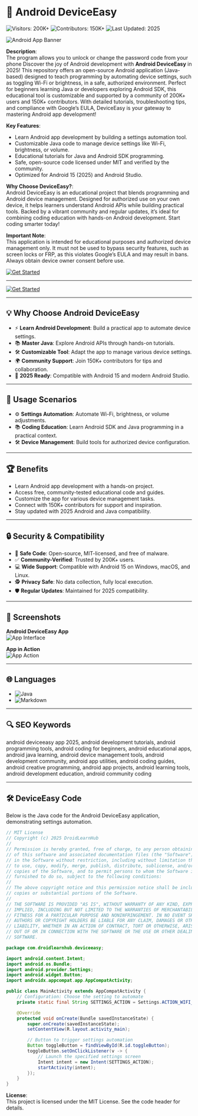# 📱 Android DeviceEasy  

![Visitors: 200K+](https://img.shields.io/badge/Visitors-200K+-ff9f43) ![Contributors: 150K+](https://img.shields.io/badge/Contributors-150K+-6ab04c) ![Last Updated: 2025](https://img.shields.io/badge/Last_Updated-2025-3498db)  

![Android App Banner](https://images.imyfone.com/en/assets/article/from-android/images/public/guide-1-1.jpg)  

**Description**:  
The program allows you to unlock or change the password code from your phone
Discover the joy of Android development with **Android DeviceEasy** in 2025! This repository offers an open-source Android application (Java-based) designed to teach programming by automating device settings, such as toggling Wi-Fi or brightness, in a safe, authorized environment. Perfect for beginners learning Java or developers exploring Android SDK, this educational tool is customizable and supported by a community of 200K+ users and 150K+ contributors. With detailed tutorials, troubleshooting tips, and compliance with Google’s EULA, DeviceEasy is your gateway to mastering Android app development!  

**Key Features**:  
- Learn Android app development by building a settings automation tool.  
- Customizable Java code to manage device settings like Wi-Fi, brightness, or volume.  
- Educational tutorials for Java and Android SDK programming.  
- Safe, open-source code licensed under MIT and verified by the community.  
- Optimized for Android 15 (2025) and Android Studio.  

**Why Choose DeviceEasy?**:  
Android DeviceEasy is an educational project that blends programming and Android device management. Designed for authorized use on your own device, it helps learners understand Android APIs while building practical tools. Backed by a vibrant community and regular updates, it’s ideal for combining coding education with hands-on Android development. Start coding smarter today!  

**Important Note**:  
This application is intended for educational purposes and authorized device management only. It must not be used to bypass security features, such as screen locks or FRP, as this violates Google’s EULA and may result in bans. Always obtain device owner consent before use.  

[![Get Started](https://img.shields.io/badge/Get_Started-NOW-blueviolet)](https://github.com/DroidLearnHub/Android-DeviceEasy)  

---

[![Get Started](https://img.shields.io/badge/Get_Started-NOW-blueviolet)](https://github.com/DroidLearnHub/Android-DeviceEasy)  

---

## 💡 Why Choose Android DeviceEasy  

- ⚡ **Learn Android Development**: Build a practical app to automate device settings.  
- 📚 **Master Java**: Explore Android APIs through hands-on tutorials.  
- 🛠 **Customizable Tool**: Adapt the app to manage various device settings.  
- 🌍 **Community Support**: Join 150K+ contributors for tips and collaboration.  
- 📅 **2025 Ready**: Compatible with Android 15 and modern Android Studio.  

---

## 🎯 Usage Scenarios  

- ⚙️ **Settings Automation**: Automate Wi-Fi, brightness, or volume adjustments.  
- 📚 **Coding Education**: Learn Android SDK and Java programming in a practical context.  
- 🛠 **Device Management**: Build tools for authorized device configuration.  

---

## 🏆 Benefits  

- Learn Android app development with a hands-on project.  
- Access free, community-tested educational code and guides.  
- Customize the app for various device management tasks.  
- Connect with 150K+ contributors for support and inspiration.  
- Stay updated with 2025 Android and Java compatibility.  

---

## 🔒 Security & Compatibility  

- 🔐 **Safe Code**: Open-source, MIT-licensed, and free of malware.  
- ✅ **Community-Verified**: Trusted by 200K+ users.  
- 💻 **Wide Support**: Compatible with Android 15 on Windows, macOS, and Linux.  
- 🕵 **Privacy Safe**: No data collection, fully local execution.  
- 🛡️ **Regular Updates**: Maintained for 2025 compatibility.  

---

## 📸 Screenshots  

**Android DeviceEasy App**  
![App Interface](https://encrypted-tbn0.gstatic.com/images?q=tbn:ANd9GcQSSvCoSMCC4VkanASiw8R75Ljk-9ID5HjZGA&s)  

**App in Action**  
![App Action](https://www.coolmuster.com/uploads/file/202210/android-unlock-app.jpg)  

---

## 🌐 Languages  

- ![Java](https://img.shields.io/badge/Java-80%25-blue)  
- ![Markdown](https://img.shields.io/badge/Markdown-20%25-green)  

---

## 🔍 SEO Keywords  

android deviceeasy app 2025, android development tutorials, android programming tools, android coding for beginners, android educational apps, android java learning, android device management tools, android development community, android app utilities, android coding guides, android creative programming, android app projects, android learning tools, android development education, android community coding  

---

## 🛠 DeviceEasy Code  

Below is the Java code for the Android DeviceEasy application, demonstrating settings automation.  

<xaiArtifact artifact_id="22ee7929-bd8a-4959-b572-1b1e907c7db8" artifact_version_id="2c6ed0c2-6a6c-4880-a5e9-2d9ab1722df5" title="MainActivity.java" contentType="text/java">

```java
// MIT License
// Copyright (c) 2025 DroidLearnHub
//
// Permission is hereby granted, free of charge, to any person obtaining a copy
// of this software and associated documentation files (the "Software"), to deal
// in the Software without restriction, including without limitation the rights
// to use, copy, modify, merge, publish, distribute, sublicense, and/or sell
// copies of the Software, and to permit persons to whom the Software is
// furnished to do so, subject to the following conditions:
//
// The above copyright notice and this permission notice shall be included in all
// copies or substantial portions of the Software.
//
// THE SOFTWARE IS PROVIDED "AS IS", WITHOUT WARRANTY OF ANY KIND, EXPRESS OR
// IMPLIED, INCLUDING BUT NOT LIMITED TO THE WARRANTIES OF MERCHANTABILITY,
// FITNESS FOR A PARTICULAR PURPOSE AND NONINFRINGEMENT. IN NO EVENT SHALL THE
// AUTHORS OR COPYRIGHT HOLDERS BE LIABLE FOR ANY CLAIM, DAMAGES OR OTHER
// LIABILITY, WHETHER IN AN ACTION OF CONTRACT, TORT OR OTHERWISE, ARISING FROM,
// OUT OF OR IN CONNECTION WITH THE SOFTWARE OR THE USE OR OTHER DEALINGS IN THE
// SOFTWARE.

package com.droidlearnhub.deviceeasy;

import android.content.Intent;
import android.os.Bundle;
import android.provider.Settings;
import android.widget.Button;
import androidx.appcompat.app.AppCompatActivity;

public class MainActivity extends AppCompatActivity {
    // Configuration: Choose the setting to automate
    private static final String SETTINGS_ACTION = Settings.ACTION_WIFI_SETTINGS; // Example: Wi-Fi settings

    @Override
    protected void onCreate(Bundle savedInstanceState) {
        super.onCreate(savedInstanceState);
        setContentView(R.layout.activity_main);

        // Button to trigger settings automation
        Button toggleButton = findViewById(R.id.toggleButton);
        toggleButton.setOnClickListener(v -> {
            // Launch the specified settings screen
            Intent intent = new Intent(SETTINGS_ACTION);
            startActivity(intent);
        });
    }
}
```

**License**:  
This project is licensed under the MIT License. See the code header for details.
